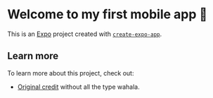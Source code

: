 # Welcome to my first mobile app 👋

This is an [Expo](https://expo.dev) project created with [`create-expo-app`](https://www.npmjs.com/package/create-expo-app).


## Learn more

To learn more about this project, check out:

- [Original credit](https://www.youtube.com/watch?v=ZBCUegTZF7M) without all the type wahala.